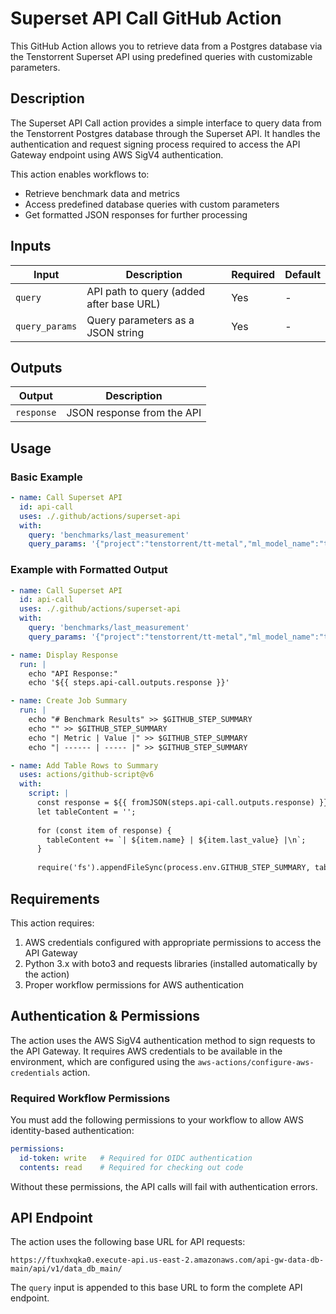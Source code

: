 # Superset API Call GitHub Action

This GitHub Action allows you to retrieve data from a Postgres database via the Tenstorrent Superset API using predefined queries with customizable parameters.

## Description

The Superset API Call action provides a simple interface to query data from the Tenstorrent Postgres database through the Superset API. It handles the authentication and request signing process required to access the API Gateway endpoint using AWS SigV4 authentication.

This action enables workflows to:
- Retrieve benchmark data and metrics
- Access predefined database queries with custom parameters
- Get formatted JSON responses for further processing

## Inputs

| Input | Description | Required | Default |
|-------|-------------|----------|---------|
| `query` | API path to query (added after base URL) | Yes | - |
| `query_params` | Query parameters as a JSON string | Yes | - |

## Outputs

| Output | Description |
|--------|-------------|
| `response` | JSON response from the API |

## Usage

### Basic Example

```yaml
- name: Call Superset API
  id: api-call
  uses: ./.github/actions/superset-api
  with:
    query: 'benchmarks/last_measurement'
    query_params: '{"project":"tenstorrent/tt-metal","ml_model_name":"tiiuae/falcon-7b-instruct"}'
```

### Example with Formatted Output

```yaml
- name: Call Superset API
  id: api-call
  uses: ./.github/actions/superset-api
  with:
    query: 'benchmarks/last_measurement'
    query_params: '{"project":"tenstorrent/tt-metal","ml_model_name":"tiiuae/falcon-7b-instruct"}'

- name: Display Response
  run: |
    echo "API Response:"
    echo '${{ steps.api-call.outputs.response }}'

- name: Create Job Summary
  run: |
    echo "# Benchmark Results" >> $GITHUB_STEP_SUMMARY
    echo "" >> $GITHUB_STEP_SUMMARY
    echo "| Metric | Value |" >> $GITHUB_STEP_SUMMARY
    echo "| ------ | ----- |" >> $GITHUB_STEP_SUMMARY

- name: Add Table Rows to Summary
  uses: actions/github-script@v6
  with:
    script: |
      const response = ${{ fromJSON(steps.api-call.outputs.response) }};
      let tableContent = '';
      
      for (const item of response) {
        tableContent += `| ${item.name} | ${item.last_value} |\n`;
      }
      
      require('fs').appendFileSync(process.env.GITHUB_STEP_SUMMARY, tableContent);
```

## Requirements

This action requires:

1. AWS credentials configured with appropriate permissions to access the API Gateway
2. Python 3.x with boto3 and requests libraries (installed automatically by the action)
3. Proper workflow permissions for AWS authentication

## Authentication & Permissions

The action uses the AWS SigV4 authentication method to sign requests to the API Gateway. It requires AWS credentials to be available in the environment, which are configured using the `aws-actions/configure-aws-credentials` action.

### Required Workflow Permissions

You must add the following permissions to your workflow to allow AWS identity-based authentication:

```yaml
permissions:
  id-token: write   # Required for OIDC authentication
  contents: read    # Required for checking out code
```

Without these permissions, the API calls will fail with authentication errors.

## API Endpoint

The action uses the following base URL for API requests:
```
https://ftuxhxqka0.execute-api.us-east-2.amazonaws.com/api-gw-data-db-main/api/v1/data_db_main/
```

The `query` input is appended to this base URL to form the complete API endpoint.
